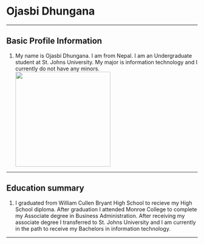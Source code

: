 <h1> Ojasbi Dhungana </h1>
<hr>

<h2> Basic Profile Information </h2>

<ol>
  <li> My name is Ojasbi Dhungana. I am from Nepal. I am an Undergraduate student at St. Johns University.  My major is information technology and I currently do not have any minors. </li>
 <img src= "https://i.ibb.co/5x3Lf9s/ojasbi.png" width= "250" >

</ol>  
<hr>

<h2> Education summary </h2>
  
  <ol>
  <li> I graduated from William Cullen Bryant High School to recieve my High School diploma. After graduation I attended Monroe College to complete my Associate degree in Business Administration. After receiving my associate degree I transferred to St. Johns University and I am currently in the path to receive my Bachelors in  information technology. </li>
  </ol>
  <hr>
